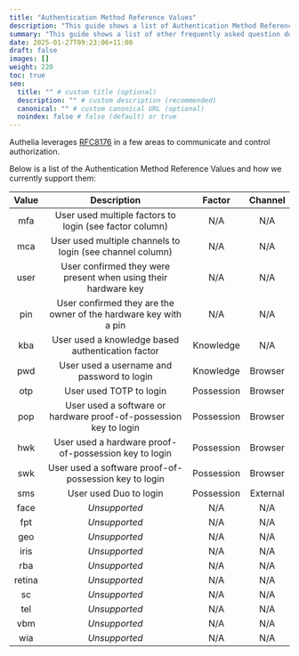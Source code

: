 ```yaml
---
title: "Authentication Method Reference Values"
description: "This guide shows a list of Authentication Method Reference Values based on RFC8176 and how they are implemented within Authelia"
summary: "This guide shows a list of other frequently asked question documents as well as some general ones."
date: 2025-01-27T09:23:06+11:00
draft: false
images: []
weight: 220
toc: true
seo:
  title: "" # custom title (optional)
  description: "" # custom description (recommended)
  canonical: "" # custom canonical URL (optional)
  noindex: false # false (default) or true
---
```


Authelia leverages [RFC8176] in a few areas to communicate and control authorization.

Below is a list of the Authentication Method Reference Values and how we currently support them:

| Value  |                            Description                            |   Factor   | Channel  |
|:------:|:-----------------------------------------------------------------:|:----------:|:--------:|
|  mfa   |      User used multiple factors to login (see factor column)      |    N/A     |   N/A    |
|  mca   |     User used multiple channels to login (see channel column)     |    N/A     |   N/A    |
|  user  |  User confirmed they were present when using their hardware key   |    N/A     |   N/A    |
|  pin   | User confirmed they are the owner of the hardware key with a pin  |    N/A     |   N/A    |
|  kba   |         User used a knowledge based authentication factor         | Knowledge  |   N/A    |
|  pwd   |            User used a username and password to login             | Knowledge  | Browser  |
|  otp   |                      User used TOTP to login                      | Possession | Browser  |
|  pop   | User used a software or hardware proof-of-possession key to login | Possession | Browser  |
|  hwk   |       User used a hardware proof-of-possession key to login       | Possession | Browser  |
|  swk   |       User used a software proof-of-possession key to login       | Possession | Browser  |
|  sms   |                      User used Duo to login                       | Possession | External |
|  face  |                           _Unsupported_                           |    N/A     |   N/A    |
|  fpt   |                           _Unsupported_                           |    N/A     |   N/A    |
|  geo   |                           _Unsupported_                           |    N/A     |   N/A    |
|  iris  |                           _Unsupported_                           |    N/A     |   N/A    |
|  rba   |                           _Unsupported_                           |    N/A     |   N/A    |
| retina |                           _Unsupported_                           |    N/A     |   N/A    |
|   sc   |                           _Unsupported_                           |    N/A     |   N/A    |
|  tel   |                           _Unsupported_                           |    N/A     |   N/A    |
|  vbm   |                           _Unsupported_                           |    N/A     |   N/A    |
|  wia   |                           _Unsupported_                           |    N/A     |   N/A    |


[RFC8176]: https://datatracker.ietf.org/doc/html/rfc8176
